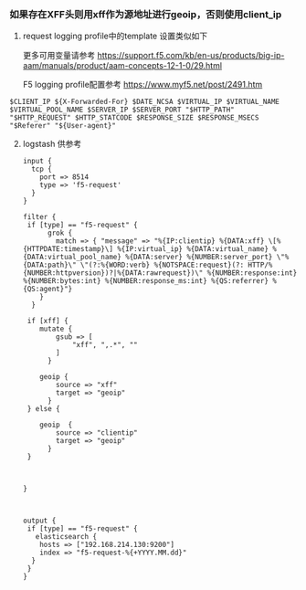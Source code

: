 ### 如果存在XFF头则用xff作为源地址进行geoip，否则使用client_ip

1. request logging profile中的template 设置类似如下

   更多可用变量请参考 <https://support.f5.com/kb/en-us/products/big-ip-aam/manuals/product/aam-concepts-12-1-0/29.html>

   F5 logging profile配置参考 <https://www.myf5.net/post/2491.htm>

```
$CLIENT_IP ${X-Forwarded-For} $DATE_NCSA $VIRTUAL_IP $VIRTUAL_NAME $VIRTUAL_POOL_NAME $SERVER_IP $SERVER_PORT "$HTTP_PATH" "$HTTP_REQUEST" $HTTP_STATCODE $RESPONSE_SIZE $RESPONSE_MSECS "$Referer" "${User-agent}"
```

2. logstash 供参考

   ```
   input {
     tcp {
       port => 8514
       type => 'f5-request'
     }
   }
   
   filter {
    if [type] == "f5-request" {
         grok {
           match => { "message" => "%{IP:clientip} %{DATA:xff} \[%{HTTPDATE:timestamp}\] %{IP:virtual_ip} %{DATA:virtual_name} %{DATA:virtual_pool_name} %{DATA:server} %{NUMBER:server_port} \"%{DATA:path}\" \"(?:%{WORD:verb} %{NOTSPACE:request}(?: HTTP/%{NUMBER:httpversion})?|%{DATA:rawrequest})\" %{NUMBER:response:int} %{NUMBER:bytes:int} %{NUMBER:response_ms:int} %{QS:referrer} %{QS:agent}"}
       }
     }
   
    if [xff] {
       mutate {
           gsub => [
               "xff", ",.*", ""
           ]
         }
   
       geoip {
           source => "xff"
           target => "geoip"
         }
    } else {
   
       geoip  {
           source => "clientip"
           target => "geoip"
         }
    }
   
   
   
   }
   
   
   
   output {
    if [type] == "f5-request" {
      elasticsearch {
       hosts => ["192.168.214.130:9200"]
       index => "f5-request-%{+YYYY.MM.dd}"
     }
    }
   }
   ```

   
